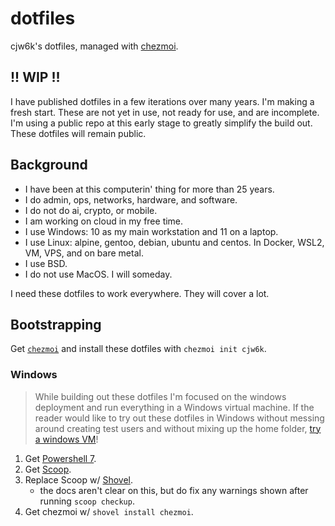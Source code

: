# dotfiles

cjw6k's dotfiles, managed with [chezmoi](https://github.com/twpayne/chezmoi).

## !! WIP !!
I have published dotfiles in a few iterations over many years. I'm making a fresh start. These are not yet in use, not ready for use, and are incomplete. I'm using a public repo at this early stage to greatly simplify the build out. These dotfiles will remain public.

## Background
* I have been at this computerin' thing for more than 25 years.
* I do admin, ops, networks, hardware, and software.
* I do not do ai, crypto, or mobile.
* I am working on cloud in my free time.
* I use Windows: 10 as my main workstation and 11 on a laptop. 
* I use Linux: alpine, gentoo, debian, ubuntu and centos. In Docker, WSL2, VM, VPS, and on bare metal. 
* I use BSD.
* I do not use MacOS. I will someday.

I need these dotfiles to work everywhere. They will cover a lot.

## Bootstrapping
Get [`chezmoi`](https://chezmoi.io/install/) and install these dotfiles with `chezmoi init cjw6k`.

### Windows
> While building out these dotfiles I'm focused on the windows deployment and run everything in a Windows virtual machine. If the reader would like to try out these dotfiles in Windows without messing around creating test users and without mixing up the home folder, [try a windows VM](https://developer.microsoft.com/en-us/windows/downloads/virtual-machines/)!

1. Get [Powershell 7](https://aka.ms/PSWindows).
1. Get [Scoop](https://github.com/ScoopInstaller/Install#scoop-uninstaller).
1. Replace Scoop w/ [Shovel](https://github.com/Ash258/Scoop-Core#Installation).
   * the docs aren't clear on this, but do fix any warnings shown after running `scoop checkup`. 
1. Get chezmoi w/ `shovel install chezmoi`.
